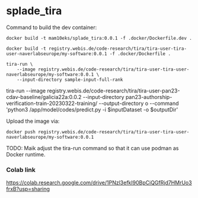 # splade_tira

Command to build the dev container:

```
docker build -t mam10eks/splade_tira:0.0.1 -f .docker/Dockerfile.dev .
```

```
docker build -t registry.webis.de/code-research/tira/tira-user-tira-user-naverlabseurope/my-software:0.0.1 -f .docker/Dockerfile .
```

```
tira-run \
    --image registry.webis.de/code-research/tira/tira-user-tira-user-naverlabseurope/my-software:0.0.1 \
    --input-directory sample-input-full-rank
```

tira-run --image registry.webis.de/code-research/tira/tira-user-pan23-cdav-baseline/galicia22a:0.0.2 --input-directory pan23-authorship-verification-train-20230322-training/ --output-directory o --command 'python3 /app/model/codes/predict.py -i $inputDataset -o $outputDir'


Upload the image via:

```
docker push registry.webis.de/code-research/tira/tira-user-tira-user-naverlabseurope/my-software:0.0.1
```

TODO: Maik adjust the tira-run command so that it can use podman as Docker runtime.

### Colab link

https://colab.research.google.com/drive/1PNzl3efkI90BpCiQGfRjd7HMrUo3frxB?usp=sharing
